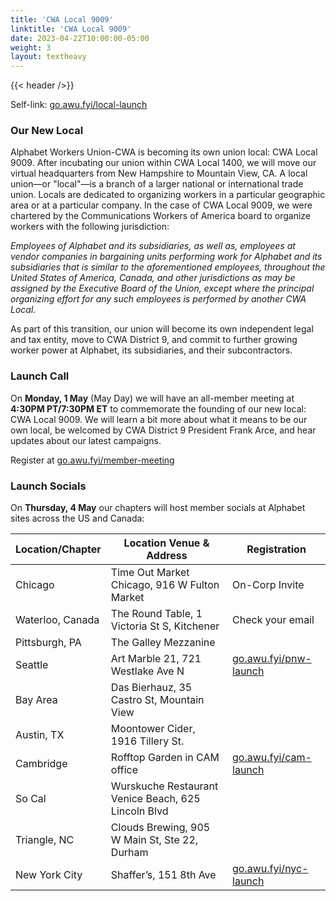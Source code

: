 ```yaml
---
title: 'CWA Local 9009'
linktitle: 'CWA Local 9009'
date: 2023-04-22T10:00:00-05:00
weight: 3
layout: textheavy
---
```


{{< header />}}

Self-link: [go.awu.fyi/local-launch](https://go.awu.fyi/local-launch)

### Our New Local

Alphabet Workers Union-CWA is becoming its own union local: CWA Local 9009. After incubating our union within CWA Local 1400, we will move our virtual headquarters from New Hampshire to Mountain View, CA. A local union—or "local"—is a branch of a larger national or international trade union. Locals are dedicated to organizing workers in a particular geographic area or at a particular company. In the case of CWA Local 9009, we were chartered by the Communications Workers of America board to organize workers with the following jurisdiction:

*Employees of Alphabet and its subsidiaries, as well as, employees at vendor companies in bargaining units performing work for Alphabet and its subsidiaries that is similar to the aforementioned employees, throughout the United States of America, Canada, and other jurisdictions as may be assigned by the Executive Board of the Union, except where the principal organizing effort for any such employees is performed by another CWA Local.*

As part of this transition, our union will become its own independent legal and tax entity, move to CWA District 9, and commit to further growing worker power at Alphabet, its subsidiaries, and their subcontractors.

### Launch Call

On **Monday, 1 May** (May Day) we will have an all-member meeting at **4:30PM PT/7:30PM ET** to commemorate the founding of our new local: CWA Local 9009. We will learn a bit more about what it means to be our own local, be welcomed by CWA District 9 President Frank Arce, and hear updates about our latest campaigns.

Register at [go.awu.fyi/member-meeting](https://go.awu.fyi/member-meeting)

### Launch Socials

On **Thursday, 4 May** our chapters will host member socials at Alphabet sites across the US and Canada:

<center>

| Location/Chapter | Location Venue & Address                     | Registration      |
| ---------------- | -------------------------------------------- | ----------------- |
| Chicago          | Time Out Market Chicago, 916 W Fulton Market | On-Corp Invite    |
| Waterloo, Canada | The Round Table, 1 Victoria St S, Kitchener  | Check your email  |
| Pittsburgh, PA   | The Galley Mezzanine                         | |
| Seattle          | Art Marble 21, 721 Westlake Ave N            | [go.awu.fyi/pnw-launch](https://go.awu.fyi/pnw-launch) |
| Bay Area         | Das Bierhauz, 35 Castro St, Mountain View    | |
| Austin, TX       | Moontower Cider, 1916 Tillery St.            | |
| Cambridge        | Rofftop Garden in CAM office                 | [go.awu.fyi/cam-launch](https://go.awu.fyi/cam-launch) |
| So Cal           | Wurskuche Restaurant Venice Beach, 625 Lincoln Blvd  | |
| Triangle, NC     | Clouds Brewing, 905 W Main St, Ste 22, Durham   | |
| New York City    | Shaffer’s, 151 8th Ave                       | [go.awu.fyi/nyc-launch](https://go.awu.fyi/nyc-launch) |

</center>
